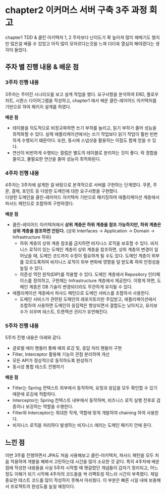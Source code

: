 # chapter2 이커머스 서버 구축 3주 과정 회고 
chapter1 TDD & 클린 아키텍처 1, 2 주차보다 난이도가 확 높아져 많이 헤메기도 했지만 많은걸 배울 수 있었고 아직 많이 모자르다는것을 느껴 더더욱 열심히 해야겠다는 생각이 들었다.  

## 주차 별 진행 내용 & 배운 점
###  3주차 진행 내용
3주차는 주어진 시나리오를 보고 설계 작업을 했다. 요구사항을 분석하여 ERD, 플로우 차트, 시퀀스 다이어그램을 작성하고, chapter1 에서 배운 클린-레이어드 아키텍처를 기반으로 하여 패키지 설계를 하였다. 

<b>배운 점</b></br>
* 테이블을 의도적으로 비정규화하면 쓰기 부하를 늘리고, 읽기 부하가 줄어 성능을 최적화할 수 있다. 실제 애플리케이션에서는 쓰기 작업보다 읽기 작업이 훨씬 빈번하게 수행되기 떄문이다. 또한, 동시에 스냅샷을 활용하는 이점도 함께 얻을 수 있다.
* 연산이 비번하게 수행되는 컬럼은 별도의 테이블로 분리하는 것이 좋다.  락 경합을 줄이고, 불필요한 연산을 줄여 성능이 최적화된다.

### 4주차 진행 내용
4주차는 3주차에 설계한 걸 바탕으로 본격적으로 서버를 구현하는 단계였다. 쿠폰, 주문, 결제, 포인트 등 다양한 도메인에 대한 요구사항을 구현했다.  
다양한 도메인을 클린-레이어드 아키텍처 기반으로 패키징하여 애플리케이션 계층에서 파사드 패턴으로 조합하여 구현하였다. 

<b>배운 점</b></br>
* 클린-레이어드 아키텍처에서 <b>상위 계층은 하위 계층을 참조 가능하지만, 하위 계층은 상위 계층을 참조하면 안된다.</b> (상위 Interfaces → Application → Domain → Infrastructure 하위)
  * 하위 계층의 상위 계층 참조를 금지하면 비지니스 로직을 보호할 수 있다. 비지니스 로직이 있는 도메인 계층이 상위 계층을 참조하면, 상위 계층의 변경이 일어났을 때, 도메인 코드까지 수정이 필요하게 될 수도 있다. 도메인 계층이 외부를 모르도록하여 비지니스 로직이 외부 변화에 영향을 덜 받도록 하여 안정성을 높일 수 있다. 
  * 의존성 역전 원칙(DIP)를 적용할 수 있다. 도메인 계층에서 Repository 인터페이스를 정의하고, 구현체는 Infrastructure 계층에서 제공한다. 이렇게 하면, 도메인 계층은 DB 기술이 변경되더라도 무관하게 유지될 수 있다.
* 애플리케이션 계층에서 파사드 패턴으로 도메인 서비스를 조합하서 사용한다.
  * 도메인 서비스가 관련된 도메인의 레포지토리만 주입받고, 애플리케이션에서 조합하여 사용하면 도메인의 응집력은 향상되면서 결합도는 낮아지고, 유지보수가 쉬우며 테스트, 트랜잭션 괸리가 유연해진다. 

### 5주차 진행 내용
5주차 진행 내용은 아래와 같다.
* 글로벌 에러 핸들러 통해 예외 로깅 및, 응답 처리 핸들러 구현
* Filter, Interceptor 활용해 기능의 관점 분리하여 개선
* 모든 API가 정상적으로 동작하도록 완성하기
* 동시성 통합 테스트 진행하기
  
<b>배운 점</b></br>
* Filter는 Spring 컨텍스트 외부에서 동작하며, 요청과 응답을 모두 확인할 수 있기 때문에 로깅에 적합하다.
* Interceptor는 Spring 컨텍스트 내부에서 동작하며, 비즈니스 로직 실행 전후로 검증이나 보강하는 역할을 수행한다. 
* Filter와 Interceptor는 최대한 작게, 역할에 맞게 개발하여 chaining 하여 사용한다.
* 비지니스 로직을 처리하다 발생하는 비지니스 에러는 도메인 패키지 안에 둔다.

## 느낀 점
이번 3주를 진행하면서 JPA도 처음 사용해보고 클린-아키텍처, 파사드 패턴을 모두 처음 적용하여 개발을 해봐서 고민하는데 시간을 많이 소요한 것 같다. 특히 4주차에 배운 점에 작성한 내용들을 사실 5주차 시작할 때 헷갈렸던 개념들이 갑자기 정리되고, 어느정도 이해가 되기 시작해 4주차의 코드들을 싹 리팩토링 하느라 시간이 부족했다. 제일 중요한 테스트 코드를 많이 작성하지 못해서 아쉬웠다. 이 부분은 빠른 시일 내에 보충해서 프로젝트의 완성도를 높일 예정이다. 
  
